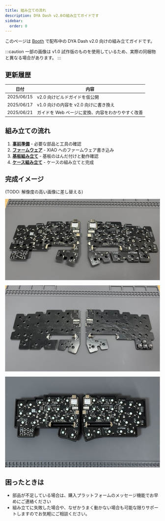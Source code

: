 ```yaml
---
title: 組み立ての流れ
description: DYA Dash v2.0の組み立てガイドです
sidebar:
  order: 0
---
```


このページは [Booth](https://cormoran707.booth.pm/items/6913095) で配布中の DYA Dash v2.0 向けの組み立てガイドです。

:::caution
一部の画像は v1.0 試作版のものを使用しているため、実際の同梱物と異なる場合があります。
:::

## 更新履歴

| 日付       | 内容                                              |
| ---------- | ------------------------------------------------- |
| 2025/06/15 | v2.0 向けビルドガイドを仮公開                     |
| 2025/06/17 | v1.0 向けの内容を v2.0 向けに書き換え             |
| 2025/06/21 | ガイドを Web ページに変換、内容をわかりやすく改善 |

## 組み立ての流れ

1. **[事前準備](/dya-dash-keyboard/build-guide/v2/preparation)** - 必要な部品と工具の確認
2. **[ファームウェア](/dya-dash-keyboard/build-guide/v2/firmware)** - XIAO へのファームウェア書き込み
3. **[基板組み立て](/dya-dash-keyboard/build-guide/v2/pcb-assembly)** - 基板のはんだ付けと動作確認
4. **[ケース組み立て](/dya-dash-keyboard/build-guide/v2/case-assembly)** - ケースの組み立てと完成

## 完成イメージ

(TODO: 解像度の高い画像に差し替える)

![完成した基板（裏面）](img/final-bottom.jpeg)

![完成した基板（表面）](img/final-top.jpeg)

![完成品](img/final.jpeg)

## 困ったときは

- 部品が不足している場合は、購入プラットフォームのメッセージ機能でお早めにご連絡ください
- 組み立てに失敗した場合や、なぜかうまく動かない場合も可能な限りサポートしますのでお気軽にご相談ください。
